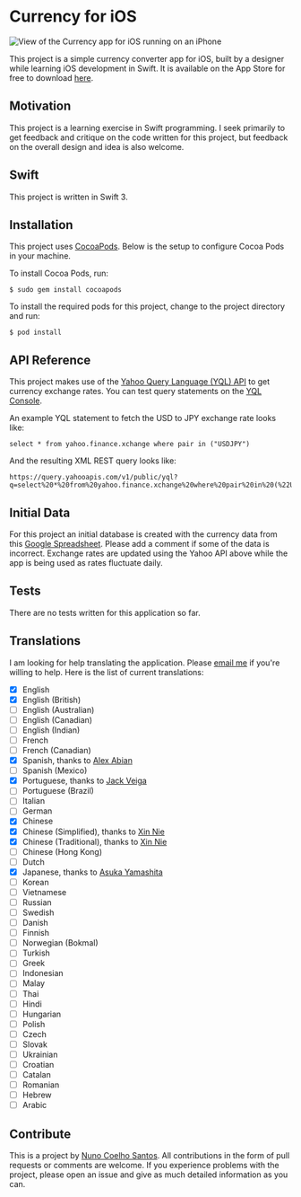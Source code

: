 # Currency for iOS

![View of the Currency app for iOS running on an iPhone](http://i.imgur.com/yiOFZzV.jpg)

This project is a simple currency converter app for iOS, built by a designer while learning iOS development in Swift. It is available on the App Store for free to download [here](http://appstore.com/currencysimplecurrencycalculator).

## Motivation

This project is a learning exercise in Swift programming. I seek primarily to get feedback and critique on the code written for this project, but feedback on the overall design and idea is also welcome.

## Swift

This project is written in Swift 3.

## Installation

This project uses [CocoaPods](https://cocoapods.org). Below is the setup to configure Cocoa Pods in your machine.

To install Cocoa Pods, run:
```
$ sudo gem install cocoapods
```

To install the required pods for this project, change to the project directory and run:
```
$ pod install
```

## API Reference

This project makes use of the [Yahoo Query Language (YQL) API](https://developer.yahoo.com/yql/) to get currency exchange rates. You can test query statements on the [YQL Console](https://developer.yahoo.com/yql/console/).

An example YQL statement to fetch the USD to JPY exchange rate looks like:
```
select * from yahoo.finance.xchange where pair in ("USDJPY")
```

And the resulting XML REST query looks like:
```
https://query.yahooapis.com/v1/public/yql?q=select%20*%20from%20yahoo.finance.xchange%20where%20pair%20in%20(%22USDJPY%22)&diagnostics=true&env=store%3A%2F%2Fdatatables.org%2Falltableswithkeys
```

## Initial Data

For this project an initial database is created with the currency data from this [Google Spreadsheet](https://docs.google.com/spreadsheets/d/1218JsxdKNp3ytpAtIq8D1Wtl9t4blLpC2amTweWDhek/edit?usp=sharing). Please add a comment if some of the data is incorrect. Exchange rates are updated using the Yahoo API above while the app is being used as rates fluctuate daily.

## Tests

There are no tests written for this application so far.

## Translations

I am looking for help translating the application. Please [email me](mailto:nuno@nunocoelhosantos.com?subject=Help%20translate%20Currency%20for%20iOS) if you're willing to help. Here is the list of current translations:

- [x] English
- [x] English (British)
- [ ] English (Australian)
- [ ] English (Canadian)
- [ ] English (Indian)
- [ ] French
- [ ] French (Canadian)
- [x] Spanish, thanks to [Alex Abian](https://www.instagram.com/alex_abn/)
- [ ] Spanish (Mexico)
- [x] Portuguese, thanks to [Jack Veiga](https://twitter.com/jackveiga)
- [ ] Portuguese (Brazil)
- [ ] Italian
- [ ] German
- [x] Chinese
- [x] Chinese (Simplified), thanks to [Xin Nie](https://www.instagram.com/star_nie/)
- [x] Chinese (Traditional), thanks to [Xin Nie](https://www.instagram.com/star_nie/)
- [ ] Chinese (Hong Kong)
- [ ] Dutch
- [x] Japanese, thanks to [Asuka Yamashita](https://www.facebook.com/asuka.yamashita.944)
- [ ] Korean
- [ ] Vietnamese
- [ ] Russian
- [ ] Swedish
- [ ] Danish
- [ ] Finnish
- [ ] Norwegian (Bokmal)
- [ ] Turkish
- [ ] Greek
- [ ] Indonesian
- [ ] Malay
- [ ] Thai
- [ ] Hindi
- [ ] Hungarian
- [ ] Polish
- [ ] Czech
- [ ] Slovak
- [ ] Ukrainian
- [ ] Croatian
- [ ] Catalan
- [ ] Romanian
- [ ] Hebrew
- [ ] Arabic

## Contribute

This is a project by [Nuno Coelho Santos](https://twitter.com/nunosans/). All contributions in the form of pull requests or comments are welcome. If you experience problems with the project, please open an issue and give as much detailed information as you can.
